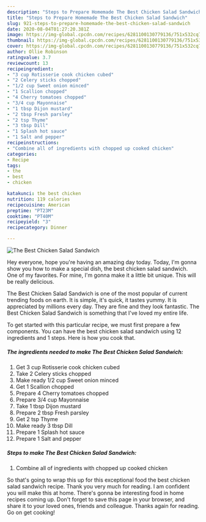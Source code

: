 ```yaml
---
description: "Steps to Prepare Homemade The Best Chicken Salad Sandwich"
title: "Steps to Prepare Homemade The Best Chicken Salad Sandwich"
slug: 921-steps-to-prepare-homemade-the-best-chicken-salad-sandwich
date: 2020-08-04T01:27:20.381Z
image: https://img-global.cpcdn.com/recipes/6281100130779136/751x532cq70/the-best-chicken-salad-sandwich-recipe-main-photo.jpg
thumbnail: https://img-global.cpcdn.com/recipes/6281100130779136/751x532cq70/the-best-chicken-salad-sandwich-recipe-main-photo.jpg
cover: https://img-global.cpcdn.com/recipes/6281100130779136/751x532cq70/the-best-chicken-salad-sandwich-recipe-main-photo.jpg
author: Ollie Robinson
ratingvalue: 3.7
reviewcount: 13
recipeingredient:
- "3 cup Rotisserie cook chicken cubed"
- "2 Celery sticks chopped"
- "1/2 cup Sweet onion minced"
- "1 Scallion chopped"
- "4 Cherry tomatoes chopped"
- "3/4 cup Mayonnaise"
- "1 tbsp Dijon mustard"
- "2 tbsp Fresh parsley"
- "2 tsp Thyme"
- "3 tbsp Dill"
- "1 Splash hot sauce"
- "1 Salt and pepper"
recipeinstructions:
- "Combine all of ingredients with chopped up cooked chicken"
categories:
- Recipe
tags:
- the
- best
- chicken

katakunci: the best chicken 
nutrition: 119 calories
recipecuisine: American
preptime: "PT23M"
cooktime: "PT40M"
recipeyield: "3"
recipecategory: Dinner

---
```



![The Best Chicken Salad Sandwich](https://img-global.cpcdn.com/recipes/6281100130779136/751x532cq70/the-best-chicken-salad-sandwich-recipe-main-photo.jpg)

Hey everyone, hope you're having an amazing day today. Today, I'm gonna show you how to make a special dish, the best chicken salad sandwich. One of my favorites. For mine, I'm gonna make it a little bit unique. This will be really delicious.

The Best Chicken Salad Sandwich is one of the most popular of current trending foods on earth. It is simple, it's quick, it tastes yummy. It is appreciated by millions every day. They are fine and they look fantastic. The Best Chicken Salad Sandwich is something that I've loved my entire life.




To get started with this particular recipe, we must first prepare a few components. You can have the best chicken salad sandwich using 12 ingredients and 1 steps. Here is how you cook that.

<!--inarticleads1-->

##### The ingredients needed to make The Best Chicken Salad Sandwich:

1. Get 3 cup Rotisserie cook chicken cubed
1. Take 2 Celery sticks chopped
1. Make ready 1/2 cup Sweet onion minced
1. Get 1 Scallion chopped
1. Prepare 4 Cherry tomatoes chopped
1. Prepare 3/4 cup Mayonnaise
1. Take 1 tbsp Dijon mustard
1. Prepare 2 tbsp Fresh parsley
1. Get 2 tsp Thyme
1. Make ready 3 tbsp Dill
1. Prepare 1 Splash hot sauce
1. Prepare 1 Salt and pepper




<!--inarticleads2-->

##### Steps to make The Best Chicken Salad Sandwich:

1. Combine all of ingredients with chopped up cooked chicken




So that's going to wrap this up for this exceptional food the best chicken salad sandwich recipe. Thank you very much for reading. I am confident you will make this at home. There's gonna be interesting food in home recipes coming up. Don't forget to save this page in your browser, and share it to your loved ones, friends and colleague. Thanks again for reading. Go on get cooking!
